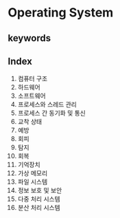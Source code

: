 # Operating System

## keywords

## Index

1. 컴퓨터 구조
  1. 하드웨어
  2. 소프트웨어
2. 프로세스와 스레드 관리
3. 프로세스 간 동기화 및 통신
4. 교착 상태
  1. 예방
  2. 회피
  3. 탐지
  4. 회복
5. 기억장치
6. 가상 메모리
7. 파일 시스템
8. 정보 보호 및 보안
9. 다중 처리 시스템
10. 분산 처리 시스템



